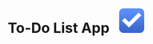 

<h1 align="center">
To-Do List App &nbsp; <img src="https://github.com/AranMesquita/To-Do-List/blob/main/assets/Todo.png" height="50" width="50"/>
</h1>

